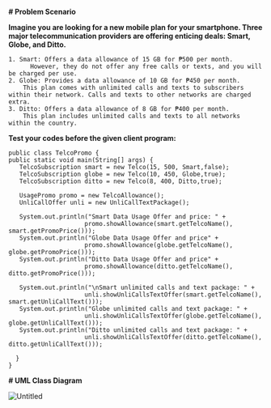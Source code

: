 **# Problem Scenario**

**Imagine you are looking for a new mobile plan for your smartphone. Three major telecommunication providers are offering enticing deals: Smart, Globe, and Ditto.**

    1. Smart: Offers a data allowance of 15 GB for ₱500 per month. 
          However, they do not offer any free calls or texts, and you will be charged per use.
    2. Globe: Provides a data allowance of 10 GB for ₱450 per month. 
        This plan comes with unlimited calls and texts to subscribers within their network. Calls and texts to other networks are charged extra.
    3. Ditto: Offers a data allowance of 8 GB for ₱400 per month. 
        This plan includes unlimited calls and texts to all networks within the country.
    
**Test your codes before the given client program:**    

    public class TelcoPromo {
    public static void main(String[] args) {
       TelcoSubscription smart = new Telco(15, 500, Smart,false);
       TelcoSubscription globe = new Telco(10, 450, Globe,true);
       TelcoSubscription ditto = new Telco(8, 400, Ditto,true);

       UsagePromo promo = new TelcoAllowance();
       UnliCallOffer unli = new UnliCallTextPackage();    

       System.out.println("Smart Data Usage Offer and price: " + 
                         promo.showAllowance(smart.getTelcoName(), smart.getPromoPrice()));
       System.out.println("Globe Data Usage Offer and price" + 
                         promo.showAllowance(globe.getTelcoName(), globe.getPromoPrice()));
       System.out.println("Ditto Data Usage Offer and price" + 
                         promo.showAllowance(ditto.getTelcoName(), ditto.getPromoPrice()));

       System.out.println("\nSmart unlimited calls and text package: " + 
                         unli.showUnliCallsTextOffer(smart.getTelcoName(), smart.getUnliCallText()));
       System.out.println("Globe unlimited calls and text package: " + 
                         unli.showUnliCallsTextOffer(globe.getTelcoName(), globe.getUnliCallText()));
       System.out.println("Ditto unlimited calls and text package: " + 
                         unli.showUnliCallsTextOffer(ditto.getTelcoName(), ditto.getUnliCallText()));
     
      }
    }


**# UML Class Diagram**

![Untitled](https://github.com/Nayunnie1/VisitorPattern/assets/58744536/afab8851-a2e4-47c2-baf9-b54a8c9ddafd)

